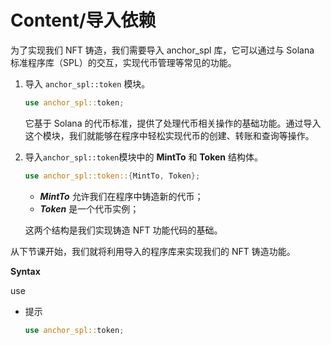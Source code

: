 # Content/导入依赖

为了实现我们 NFT 铸造，我们需要导入 anchor_spl 库，它可以通过与 Solana 标准程序库（SPL）的交互，实现代币管理等常见的功能。

1. 导入 `anchor_spl::token` 模块。
    
    ```rust
    use anchor_spl::token;
    ```
    
    它基于 Solana 的代币标准，提供了处理代币相关操作的基础功能。通过导入这个模块，我们就能够在程序中轻松实现代币的创建、转账和查询等操作。
    
2. 导入`anchor_spl::token`模块中的 **MintTo** 和 **Token** 结构体。
    
    ```rust
    use anchor_spl::token::{MintTo, Token};
    ```
    
    - ***MintTo*** 允许我们在程序中铸造新的代币；
    - ***Token*** 是一个代币实例；
    
    这两个结构是我们实现铸造 NFT 功能代码的基础。
    

从下节课开始，我们就将利用导入的程序库来实现我们的 NFT 铸造功能。

**Syntax** 

use

- 提示
    
    ```rust
    use anchor_spl::token;
    ```